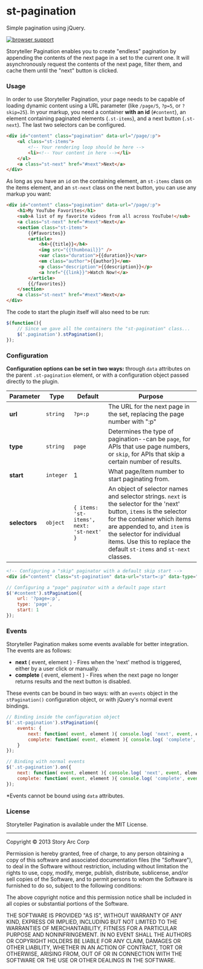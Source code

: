 st-pagination
=============

Simple pagination using jQuery.

[![browser support](https://ci.testling.com/SparkartGroupInc/st-pagination.png)](https://ci.testling.com/SparkartGroupInc/st-pagination)

Storyteller Pagination enables you to create "endless" pagination by appending the contents of the next page in a set to the current one. It will asynchronously request the contents of the next page, filter them, and cache them until the "next" button is clicked.

### Usage

In order to use Storyteller Pagination, your page needs to be capable of loading dynamic content using a URL parameter (like `/page/5`, `?p=5`, or `?skip=25`). In your markup, you need a container **with an id** (`#content`), an element containing paginated elements (`.st-items`), and a next button (`.st-next`). The last two selectors can be configured.

```html
<div id="content" class="pagination" data-url="/page/:p">
	<ul class="st-items">
		<!-- Your rendering loop should be here -->
		<li><!-- Your content in here --></li>
	</ul>
	<a class="st-next" href="#next">Next</a>
</div>
```

As long as you have an `id` on the containing element, an `st-items` class on the items element, and an `st-next` class on the next button, you can use any markup you want:

```html
<div id="content" class="pagination" data-url="/page/:p">
	<h1>My YouTube Favorites</h1>
	<sub>A list of my favorite videos from all across YouTube!</sub>
	<a class="st-next" href="#next">Next</a>
	<section class="st-items">
		{{#favorites}}
		<article>
			<h4>{{title}}</h4>
			<img src="{{thumbnail}}" />
			<var class="duration">{{duration}}</var>
			<em class="author">{{author}}</em>
			<p class="description">{{description}}</p>
			<a href="{{link}}">Watch Now!</a>
		</article>
		{{/favorites}}
	</section>
	<a class="st-next" href="#next">Next</a>
</div>
```

The code to start the plugin itself will also need to be run:

```javascript
$(function(){
	// Since we gave all the containers the "st-pagination" class...
	$('.pagination').stPagination();
});
```

### Configuration

**Configuration options can be set in two ways:** through `data` attributes on the parent `.st-pagination` element, or with a configuration object passed directly to the plugin.

| Parameter | Type | Default | Purpose |
| ----- | ----- | ----- | ----- |
| **url** | `string` | `?p=:p` | The URL for the next page in the set, replacing the page number with ":p" |
| **type** | `string` | `page` | Determines the type of pagination--can be `page`, for APIs that use page numbers, or `skip`, for APIs that skip a certain number of results. |
| **start** | `integer` | 1 | What page/item number to start paginating from. |
| **selectors** | `object` | `{ items: 'st-items', next: 'st-next' }` | An object of selector names and selector strings. `next` is the selector for the 'next' button, `items` is the selector for the container which items are appended to, and `item` is the selector for individual items. Use this to replace the default `st-items` and `st-next` classes. |

```html
<!-- Configuring a "skip" paginator with a default skip start -->
<div id="content" class="st-pagination" data-url="start=:p" data-type="skip" data-start="25">
```

```javascript
// Configuring a "page" paginator with a default page start
$('#content').stPagination({
	url: '?page=:p',
	type: 'page',
	start: 1
});
```

### Events

Storyteller Pagination makes some events available for better integration. The events are as follows:

* **next** ( event, element ) - Fires when the 'next' method is triggered, either by a user click or manually.
* **complete** ( event, element ) - Fires when the next page no longer returns results and the next button is disabled.

These events can be bound in two ways: with an `events` object in the `stPagination()` configuration object, or with jQuery's normal event bindings.

```javascript
// Binding inside the configuration object
$('.st-pagination').stPagination({
	events: {
		next: function( event, element ){ console.log( 'next', event, element ); },
		complete: function( event, element ){ console.log( 'complete', event, element ); }
	}
});

// Binding with normal events
$('.st-pagination').on({
	next: function( event, element ){ console.log( 'next', event, element ); },
	complete: function( event, element ){ console.log( 'complete', event, element ); }
});
```

*Events cannot be bound using `data` attributes.

### License

Storyteller Pagination is available under the MIT License.

---

Copyright © 2013 Story Arc Corp

Permission is hereby granted, free of charge, to any person obtaining a copy of this software and associated documentation files (the "Software"), to deal in the Software without restriction, including without limitation the rights to use, copy, modify, merge, publish, distribute, sublicense, and/or sell copies of the Software, and to permit persons to whom the Software is furnished to do so, subject to the following conditions:

The above copyright notice and this permission notice shall be included in all copies or substantial portions of the Software.

THE SOFTWARE IS PROVIDED "AS IS", WITHOUT WARRANTY OF ANY KIND, EXPRESS OR IMPLIED, INCLUDING BUT NOT LIMITED TO THE WARRANTIES OF MERCHANTABILITY, FITNESS FOR A PARTICULAR PURPOSE AND NONINFRINGEMENT. IN NO EVENT SHALL THE AUTHORS OR COPYRIGHT HOLDERS BE LIABLE FOR ANY CLAIM, DAMAGES OR OTHER LIABILITY, WHETHER IN AN ACTION OF CONTRACT, TORT OR OTHERWISE, ARISING FROM, OUT OF OR IN CONNECTION WITH THE SOFTWARE OR THE USE OR OTHER DEALINGS IN THE SOFTWARE.